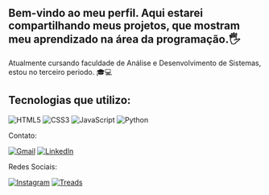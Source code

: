 
<h2>Bem-vindo ao meu perfil. Aqui estarei compartilhando meus projetos, que mostram meu aprendizado na área da programação.🖐</h2>

Atualmente cursando faculdade de Análise e Desenvolvimento de Sistemas, estou no terceiro periodo. 🎓💻

<h2>Tecnologias que utilizo:</h2>

![HTML5](https://img.shields.io/badge/HTML5-E34F26?style=for-the-badge&logo=html5&logoColor=white)
![CSS3](https://img.shields.io/badge/CSS3-1572B6?style=for-the-badge&logo=css3&logoColor=white)
![JavaScript](https://img.shields.io/badge/JavaScript-F7DF1E?style=for-the-badge&logo=javascript&logoColor=black)
![Python](https://img.shields.io/badge/python-3670A0?style=for-the-badge&logo=python&logoColor=ffdd54)

Contato:

[![Gmail](https://img.shields.io/badge/Gmail-333333?style=for-the-badge&logo=gmail&logoColor=red)](mailto:ryanvinicio.rv@gmail.com)
[![LinkedIn](https://img.shields.io/badge/LinkedIn-0077B5?style=for-the-badge&logo=linkedin&logoColor=white)](https://www.linkedin.com/in/ryan-viniciusps-a3a469212/)

Redes Sociais:

[![Instagram](https://img.shields.io/badge/-Instagram-%23E4405F?style=for-the-badge&logo=instagram&logoColor=white)](https://www.instagram.com/ry4nvini/)
[![Treads](https://img.shields.io/badge/Threads-FF4500?style=for-the-badge&logo=threads&logoColor=white)](https://www.threads.net/@ry4nvini)

